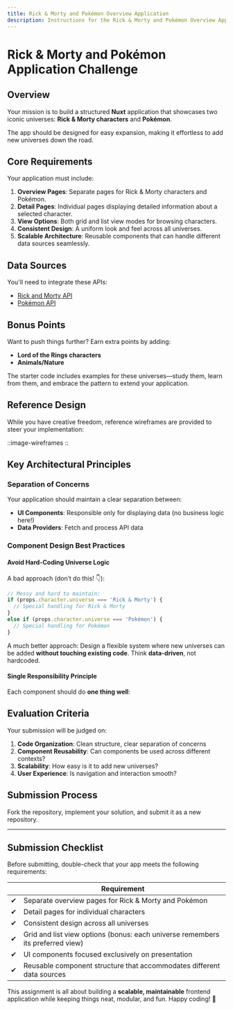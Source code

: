 ```yaml
---
title: Rick & Morty and Pokémon Overview Application
description: Instructions for the Rick & Morty and Pokémon Overview Application assignment
---
```

# Rick & Morty and Pokémon Application Challenge

## Overview

Your mission is to build a structured **Nuxt** application that showcases two iconic universes: **Rick & Morty characters** and **Pokémon**.

The app should be designed for easy expansion, making it effortless to add new universes down the road.

## Core Requirements

Your application must include:

1. **Overview Pages**: Separate pages for Rick & Morty characters and Pokémon.
2. **Detail Pages**: Individual pages displaying detailed information about a selected character.
3. **View Options**: Both grid and list view modes for browsing characters.
4. **Consistent Design**: A uniform look and feel across all universes.
5. **Scalable Architecture**: Reusable components that can handle different data sources seamlessly.

## Data Sources

You'll need to integrate these APIs:

- [Rick and Morty API](https://rickandmortyapi.com/documentation)
- [Pokémon API](https://pokeapi.co/docs/v2)

## Bonus Points

Want to push things further? Earn extra points by adding:

- **Lord of the Rings characters**
- **Animals/Nature**

The starter code includes examples for these universes—study them, learn from them, and embrace the pattern to extend your application.

## Reference Design

While you have creative freedom, reference wireframes are provided to steer your implementation:

::image-wireframes
::

## Key Architectural Principles

### Separation of Concerns

Your application should maintain a clear separation between:

- **UI Components**: Responsible only for displaying data (no business logic here!)
- **Data Providers**: Fetch and process API data

### Component Design Best Practices

#### Avoid Hard-Coding Universe Logic

A bad approach (don’t do this! 👇):

```ts
// Messy and hard to maintain:
if (props.character.universe === 'Rick & Morty') {
  // Special handling for Rick & Morty
}
else if (props.character.universe === 'Pokémon') {
  // Special handling for Pokémon
}
```

A much better approach: Design a flexible system where new universes can be added **without touching existing code**. Think **data-driven**, not hardcoded.

#### Single Responsibility Principle

Each component should do **one thing well**:


## Evaluation Criteria

Your submission will be judged on:

1. **Code Organization**: Clean structure, clear separation of concerns
2. **Component Reusability**: Can components be used across different contexts?
3. **Scalability**: How easy is it to add new universes?
4. **User Experience**: Is navigation and interaction smooth?

## Submission Process

Fork the repository, implement your solution, and submit it as a new repository.

---

## Submission Checklist

Before submitting, double-check that your app meets the following requirements:

|     | Requirement                                                                    |
| --- | ------------------------------------------------------------------------------ |
| ✔  | Separate overview pages for Rick & Morty and Pokémon                           |
| ✔  | Detail pages for individual characters                                         |
| ✔  | Consistent design across all universes                                         |
| ✔  | Grid and list view options (bonus: each universe remembers its preferred view) |
| ✔  | UI components focused exclusively on presentation                              |
| ✔  | Reusable component structure that accommodates different data sources          |

This assignment is all about building a **scalable, maintainable** frontend application while keeping things neat, modular, and fun. Happy coding! 🚀
